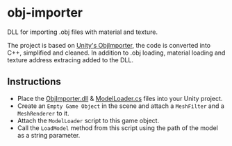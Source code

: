 # obj-importer
DLL for importing .obj files with material and texture.

The project is based on [Unity's ObjImporter](http://wiki.unity3d.com/index.php/ObjImporter), the code is converted into C++, simplified and cleaned.
In addition to .obj loading, material loading and texture address extracing added to the DLL. 

## Instructions
- Place the [ObjImporter.dll](https://github.com/srcnalt/obj-importer/blob/master/Build/ObjImporter.dll) & [ModelLoader.cs](https://github.com/srcnalt/obj-importer/blob/master/Loader/ModelLoader.cs) files into your Unity project.
- Create an `Empty Game Object` in the scene and attach a `MeshFilter` and a `MeshRenderer` to it.
- Attach the `ModelLoader` script to this game object.
- Call the `LoadModel` method from this script using the path of the model as a string parameter.

